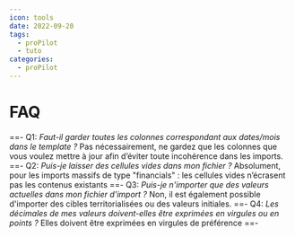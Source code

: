 ```yaml
---
icon: tools
date: 2022-09-20
tags:
  - proPilot
  - tuto
categories:
  - proPilot
---
```



# FAQ


==- Q1: _Faut-il garder toutes les colonnes correspondant aux dates/mois dans le template ?_
Pas nécessairement, ne gardez que les colonnes que vous voulez mettre à jour afin d’éviter toute incohérence dans les imports.
==- Q2: _Puis-je laisser des cellules vides dans mon fichier ?_
Absolument, pour les imports massifs de type "financials" : les cellules vides n’écrasent pas les contenus existants 
==- Q3: _Puis-je n'importer que des valeurs actuelles dans mon fichier d'import ?_
Non, il est également possible d'importer des cibles territorialisées ou des valeurs initiales.
==- Q4: _Les décimales de mes valeurs doivent-elles être exprimées en virgules ou en points ?_
Elles doivent être exprimées en virgules de préférence
==-
